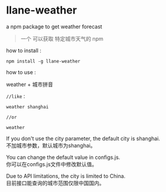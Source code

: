 # llane-weather
a npm package to get weather forecast

>一个 可以获取 特定城市天气的 npm

how to install :

```
npm install -g llane-weather
```

how to use : 

weather + 城市拼音

```
//like：

weather shanghai

//or

weather
```

If you don't use the city parameter, the default city is shanghai.  
不加城市参数，默认城市为shanghai。

You can change the default value in configs.js.  
你可以在configs.js文件中修改默认值。

Due to API limitations, the city is limited to China.  
目前接口能查询的城市范围仅限中国国内。